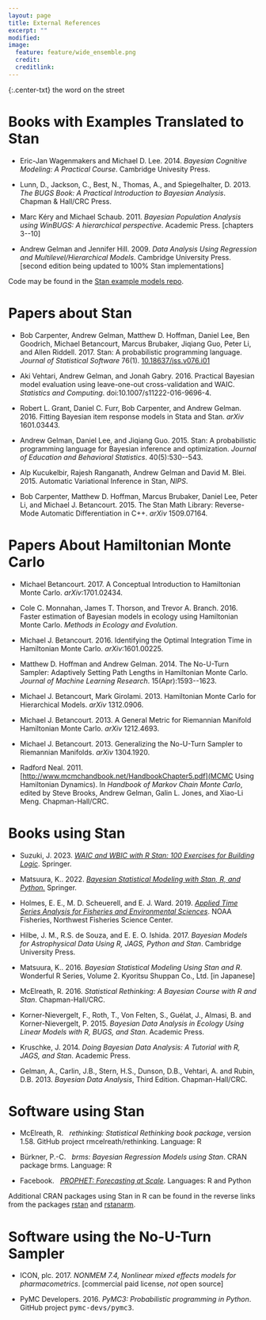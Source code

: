 ```yaml
---
layout: page
title: External References
excerpt: ""
modified:
image:
  feature: feature/wide_ensemble.png
  credit:
  creditlink:
---
```


{:.center-txt}
the word on the street

# Books with Examples Translated to Stan

* Eric-Jan Wagenmakers and Michael D. Lee. 2014. *Bayesian Cognitive
  Modeling: A Practical Course*.  Cambridge Univesity Press.

* Lunn, D., Jackson, C., Best, N., Thomas, A., and Spiegelhalter,
  D. 2013. *The BUGS Book: A Practical Introduction to Bayesian
  Analysis*. Chapman & Hall/CRC Press.

* Marc Kéry and Michael Schaub. 2011.  *Bayesian Population Analysis using
  WinBUGS: A hierarchical perspective*. Academic Press.  [chapters
  3--10]

* Andrew Gelman and Jennifer Hill. 2009.  *Data Analysis Using Regression and
  Multilevel/Hierarchical Models*.  Cambridge University
  Press. [second edition being updated to 100% Stan implementations]

Code may be found in the  [Stan example models repo](https://github.com/stan-dev/example-models).


# Papers about Stan

* Bob Carpenter, Andrew Gelman, Matthew D. Hoffman, Daniel Lee, Ben
  Goodrich, Michael Betancourt, Marcus Brubaker, Jiqiang Guo,
  Peter Li, and Allen Riddell.  2017.  Stan: A probabilistic
  programming language.  *Journal of Statistical Software* 76(1).
  [10.18637/jss.v076.i01](http://dx.doi.org/10.18637/jss.v076.i01)

* Aki Vehtari, Andrew Gelman, and Jonah Gabry. 2016.
  Practical Bayesian model evaluation using leave-one-out
  cross-validation and WAIC. *Statistics and Computing*.
  doi:10.1007/s11222-016-9696-4.

* Robert L. Grant, Daniel C. Furr, Bob Carpenter, and Andrew
  Gelman. 2016. Fitting Bayesian item response models in Stata and
  Stan. *arXiv* 1601.03443.

* Andrew Gelman, Daniel Lee, and Jiqiang Guo.  2015.  Stan:
  A probabilistic programming language for Bayesian inference
  and optimization.  *Journal of Education and Behavioral
  Statistics*. 40(5):530--543.

* Alp Kucukelbir, Rajesh Ranganath, Andrew Gelman and David
  M. Blei. 2015. Automatic Variational Inference in Stan, *NIPS*.

* Bob Carpenter, Matthew D. Hoffman, Marcus Brubaker, Daniel Lee,
  Peter Li, and Michael J. Betancourt.  2015.  The Stan Math Library:
  Reverse-Mode Automatic Differentiation in C++. *arXiv* 1509.07164.


# Papers About Hamiltonian Monte Carlo

* Michael Betancourt. 2017. A Conceptual Introduction to
  Hamiltonian Monte Carlo.  *arXiv*:1701.02434.

* Cole C. Monnahan, James T. Thorson, and Trevor A. Branch. 2016.
  Faster estimation of Bayesian models in ecology using
  Hamiltonian Monte Carlo. *Methods in Ecology and Evolution*.

* Michael J. Betancourt. 2016.  Identifying the Optimal Integration
  Time in Hamiltonian Monte Carlo. *arXiv*:1601.00225.

* Matthew D. Hoffman and Andrew Gelman.  2014.  The No-U-Turn Sampler:
  Adaptively Setting Path Lengths in Hamiltonian Monte Carlo.
  *Journal of Machine Learning Research*.  15(Apr):1593--1623.

* Michael J. Betancourt, Mark Girolami. 2013.  Hamiltonian Monte Carlo
  for Hierarchical Models. *arXiv* 1312.0906.

* Michael J. Betancourt. 2013.  A General Metric for Riemannian
  Manifold Hamiltonian Monte Carlo. *arXiv* 1212.4693.

* Michael J. Betancourt. 2013.  Generalizing the No-U-Turn Sampler to
  Riemannian Manifolds.  *arXiv* 1304.1920.

* Radford Neal. 2011. [http://www.mcmchandbook.net/HandbookChapter5.pdf](MCMC
  Using Hamiltonian Dynamics).  In *Handbook of Markov Chain Monte
  Carlo*, edited by Steve Brooks, Andrew Gelman, Galin L. Jones,
  and Xiao-Li Meng.  Chapman-Hall/CRC.


# Books using Stan

* Suzuki, J.  2023. [*WAIC and WBIC with R Stan: 100 Exercises for Building Logic*](https://link.springer.com/book/10.1007/978-981-99-3838-4).  Springer.

* Matsuura, K.. 2022. [*Bayesian Statistical Modeling with Stan, R, and
  Python.*](https://link.springer.com/book/10.1007/978-981-19-4755-1) Springer.

* Holmes, E. E., M. D. Scheuerell, and E. J. Ward.  2019.
  [*Applied Time Series Analysis for Fisheries and Environmental Sciences*](
  https://nwfsc-timeseries.github.io/atsa-labs/). NOAA Fisheries,
  Northwest Fisheries Science Center.

* Hilbe, J. M., R.S. de Souza, and E. E. O. Ishida.  2017. *Bayesian
  Models for Astrophysical Data Using R, JAGS, Python and Stan*.
  Cambridge University Press.

* Matsuura, K.. 2016. *Bayesian Statistical Modeling Using Stan
  and R*. Wonderful R Series, Volume 2. Kyoritsu Shuppan Co.,
  Ltd.  [in Japanese]

* McElreath, R.  2016.  *Statistical Rethinking:  A Bayesian
  Course with R and Stan*.  Chapman-Hall/CRC.

* Korner-Nievergelt, F., Roth, T., Von Felten, S., Guélat, J., Almasi,
  B. and Korner-Nievergelt, P.  2015. *Bayesian Data Analysis in
  Ecology Using Linear Models with R, BUGS, and Stan*.  Academic Press.

* Kruschke, J. 2014.  *Doing Bayesian Data Analysis: A Tutorial with R,
  JAGS, and Stan*. Academic Press.

* Gelman, A., Carlin, J.B., Stern, H.S., Dunson, D.B., Vehtari, A. and
  Rubin, D.B. 2013. *Bayesian Data Analysis*, Third
  Edition. Chapman-Hall/CRC.


# Software using Stan

* McElreath, R. &nbsp; *rethinking: Statistical Rethinking book
  package*, version 1.58.  GitHub project rmcelreath/rethinking.
  Language: R

* Bürkner, P.-C.  &nbsp; *brms: Bayesian Regression Models using Stan*.
  CRAN package brms.  Language: R

* Facebook.  &nbsp; [*PROPHET: Forecasting at
  Scale*](https://facebookincubator.github.io/prophet/).
  Languages: R and Python

Additional CRAN packages using Stan in R can be found in the reverse
links from the packages
[rstan](https://cran.r-project.org/web/packages/rstan/index.html)
and
[rstanarm](https://cran.r-project.org/web/packages/rstanarm/index.html).

# Software using the No-U-Turn Sampler

* ICON, plc.  2017.  *NONMEM 7.4, Nonlinear mixed effects models for
  pharmacometrics*. [commercial paid license, *not* open source]

* PyMC Developers. 2016. *PyMC3: Probabilistic programming in
  Python*.  GitHub project <tt>pymc-devs/pymc3</tt>.
